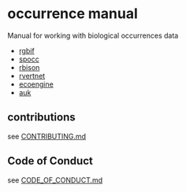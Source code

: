 occurrence manual
=================

Manual for working with biological occurrences data

* [rgbif](https://github.com/ropensci/rgbif)
* [spocc](https://github.com/ropensci/spocc)
* [rbison](https://github.com/ropensci/rbison)
* [rvertnet](https://github.com/ropensci/rvertnet)
* [ecoengine](https://github.com/ropensci/ecoengine)
* [auk](https://github.com/ropensci/auk)

## contributions

see [CONTRIBUTING.md](.github/CONTRIBUTING.md)

## Code of Conduct

see [CODE_OF_CONDUCT.md](CODE_OF_CONDUCT.md)
